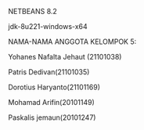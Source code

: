 NETBEANS 8.2

jdk-8u221-windows-x64

NAMA-NAMA ANGGOTA KELOMPOK 5:

Yohanes Nafalta Jehaut (21101038)

Patris Dedivan(21101035)

 Dorotius Haryanto(21101169)
 
 Mohamad Arifin(20101149)

Paskalis jemaun(20101247)
